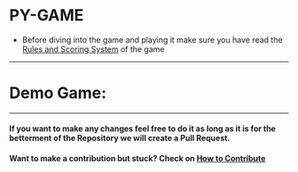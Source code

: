 

# PY-GAME
* Before diving into the game and playing it make sure you have read the [Rules and Scoring System](Rules_and_scoring.md) of the game
----------------------------------
# Demo Game:

----------------------------------
#### If you want to make any changes feel free to do it as long as it is for the betterment of the Repository we will create a Pull Request.
#### Want to make a contribution but stuck? Check on [How to Contribute](https://github.com/abirbhattacharya82/Basic-Calculator/blob/master/how_to_contribute.md)
